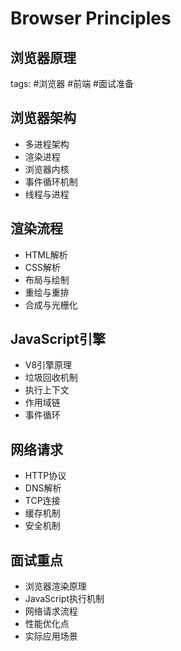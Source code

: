 # Browser Principles
## 浏览器原理
tags: #浏览器 #前端 #面试准备

## 浏览器架构
- 多进程架构
- 渲染进程
- 浏览器内核
- 事件循环机制
- 线程与进程

## 渲染流程
- HTML解析
- CSS解析
- 布局与绘制
- 重绘与重排
- 合成与光栅化

## JavaScript引擎
- V8引擎原理
- 垃圾回收机制
- 执行上下文
- 作用域链
- 事件循环

## 网络请求
- HTTP协议
- DNS解析
- TCP连接
- 缓存机制
- 安全机制

## 面试重点
- 浏览器渲染原理
- JavaScript执行机制
- 网络请求流程
- 性能优化点
- 实际应用场景
